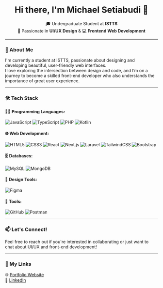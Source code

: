 <h1 align="center">Hi there, I'm Michael Setiabudi 👋</h1>

<p align="center">
  🎓 Undergraduate Student at <strong>ISTTS</strong> <br />
  🎨 Passionate in <strong>UI/UX Design</strong> & 💻 <strong>Frontend Web Development</strong>
</p>

---

### 🌟 About Me

I'm currently a student at ISTTS, passionate about designing and developing beautiful, user-friendly web interfaces.  
I love exploring the intersection between design and code, and I’m on a journey to become a skilled front-end developer who also understands the importance of great user experience.

---

### 🛠️ Tech Stack

#### 👨‍💻 Programming Languages:
![JavaScript](https://img.shields.io/badge/-JavaScript-F7DF1E?style=for-the-badge&logo=javascript&logoColor=000)
![TypeScript](https://img.shields.io/badge/-TypeScript-3178C6?style=for-the-badge&logo=typescript&logoColor=fff)
![PHP](https://img.shields.io/badge/-PHP-777BB4?style=for-the-badge&logo=php&logoColor=fff)
![Kotlin](https://img.shields.io/badge/-Kotlin-7F52FF?style=for-the-badge&logo=kotlin&logoColor=fff)

#### 🌐 Web Development:
![HTML5](https://img.shields.io/badge/-HTML5-E34F26?style=for-the-badge&logo=html5&logoColor=fff)
![CSS3](https://img.shields.io/badge/-CSS3-1572B6?style=for-the-badge&logo=css3)
![React](https://img.shields.io/badge/-React-61DAFB?style=for-the-badge&logo=react&logoColor=000)
![Next.js](https://img.shields.io/badge/-Next.js-000?style=for-the-badge&logo=next.js&logoColor=fff)
![Laravel](https://img.shields.io/badge/-Laravel-FF2D20?style=for-the-badge&logo=laravel&logoColor=fff)
![TailwindCSS](https://img.shields.io/badge/-Tailwind%20CSS-38B2AC?style=for-the-badge&logo=tailwind-css&logoColor=fff)
![Bootstrap](https://img.shields.io/badge/-Bootstrap-7952B3?style=for-the-badge&logo=bootstrap&logoColor=fff)

#### 🗄️ Databases:
![MySQL](https://img.shields.io/badge/-MySQL-4479A1?style=for-the-badge&logo=mysql&logoColor=fff)
![MongoDB](https://img.shields.io/badge/-MongoDB-47A248?style=for-the-badge&logo=mongodb&logoColor=fff)

#### 🎨 Design Tools:
![Figma](https://img.shields.io/badge/-Figma-F24E1E?style=for-the-badge&logo=figma&logoColor=fff)

#### 🔧 Tools:
![GitHub](https://img.shields.io/badge/-GitHub-181717?style=for-the-badge&logo=github)
![Postman](https://img.shields.io/badge/-Postman-FF6C37?style=for-the-badge&logo=postman)

---

### 📫 Let's Connect!

Feel free to reach out if you're interested in collaborating or just want to chat about UI/UX and front-end development!

---

### 🔗 My Links
🌐 [Portfolio Website](https://www.michaelsetiabudi.my.id)  
💼 [LinkedIn](https://www.linkedin.com/in/michael-setiabudi-032090297/)

<!--
**MichaelSetiabudi/MichaelSetiabudi** is a ✨ _special_ ✨ repository because its `README.md` (this file) appears on your GitHub profile.

Here are some ideas to get you started:

- 🔭 I’m currently working on ...
- 🌱 I’m currently learning ...
- 👯 I’m looking to collaborate on ...
- 🤔 I’m looking for help with ...
- 💬 Ask me about ...
- 📫 How to reach me: ...
- 😄 Pronouns: ...
- ⚡ Fun fact: ...
-->
